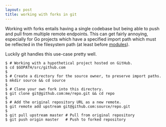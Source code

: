 ```yaml
---
layout: post
title: working with forks in git
---
```


Working with forks entails having a single codebase but being able to push and pull from multiple remote endpoints. This can get fairly annoying, especially for Go projects which have a specified import path which must be reflected in the filesystem path (at least before [modules](https://github.com/golang/go/wiki/Modules)).

Luckily git handles this use-case pretty well.

```shell
$ # Working with a hypothetical project hosted on GitHub.
$ cd $GOPATH/src/github.com
$ 
$ # Create a directory for the source owner, to preserve import paths.
$ mkdir source && cd source
$ 
$ # Clone your own fork into this directory.
$ git clone git@github.com:me/repo.git && cd repo
$ 
$ # Add the original repository URL as a new remote.
$ git remote add upstream git@github.com:source/repo.git
$ 
$ git pull upstream master # Pull from original repository
$ git push origin master   # Push to forked repository
```
